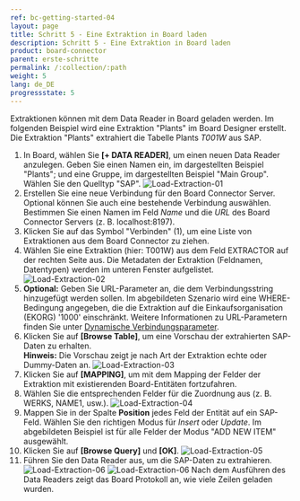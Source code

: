 ```yaml
---
ref: bc-getting-started-04
layout: page
title: Schritt 5 - Eine Extraktion in Board laden
description: Schritt 5 - Eine Extraktion in Board laden
product: board-connector
parent: erste-schritte
permalink: /:collection/:path
weight: 5
lang: de_DE
progressstate: 5
---
```


Extraktionen können mit dem Data Reader in Board geladen werden. Im folgenden Beispiel wird eine Extraktion "Plants" im Board Designer erstellt. 
Die Extraktion "Plants" extrahiert die Tabelle Plants *T001W* aus SAP.  

1. In Board, wählen Sie **[+ DATA READER]**, um einen neuen Data Reader anzulegen. Geben Sie einen Namen ein, im dargestellten Beispiel "Plants"; und eine Gruppe, im dargestellten Beispiel "Main Group". Wählen Sie den Quelltyp "SAP".
![Load-Extraction-01](/img/content/board/Load-Extraction-01.png)
2. Erstellen Sie eine neue Verbindung für den Board Connector Server. Optional können Sie auch eine bestehende Verbindung auswählen. Bestimmen Sie einen Namen im Feld *Name* und die *URL* des Board Connector Servers (z. B. localhost:8197).
3. Klicken Sie auf das Symbol "Verbinden" (1), um eine Liste von Extraktionen aus dem Board Connector zu ziehen.
4. Wählen Sie eine Extraktion (hier: T001W) aus dem Feld EXTRACTOR auf der rechten Seite aus. Die Metadaten der Extraktion (Feldnamen, Datentypen) werden im unteren Fenster aufgelistet.
![Load-Extraction-02](/img/content/board/Load-Extraction-02.png)
5. **Optional:** Geben Sie URL-Parameter an, die dem Verbindungsstring hinzugefügt werden sollen. 
Im abgebildeten Szenario wird eine WHERE-Bedingung angegeben, die die Extraktion auf die Einkaufsorganisation (EKORG) '1000' einschränkt. 
Weitere Informationen zu URL-Parametern finden Sie unter [Dynamische Verbindungsparameter](../fortgeschrittene-techniken/extraktionsparameter#parameters-tab-source).
6. Klicken Sie auf **[Browse Table]**, um eine Vorschau der extrahierten SAP-Daten zu erhalten. <br>
**Hinweis:** Die Vorschau zeigt je nach Art der Extraktion echte oder Dummy-Daten an.
![Load-Extraction-03](/img/content/board/Load-Extraction-03.png)
7. Klicken Sie auf **[MAPPING]**, um mit dem Mapping der Felder der Extraktion mit existierenden Board-Entitäten fortzufahren. 
8. Wählen Sie die entsprechenden Felder für die Zuordnung aus (z. B. WERKS, NAME1, usw.).
![Load-Extraction-04](/img/content/board/Load-Extraction-04.png)
9. Mappen Sie in der Spalte **Position** jedes Feld der Entität auf ein SAP-Feld. Wählen Sie den richtigen Modus für *Insert* oder *Update*. Im abgebildeten Beispiel ist für alle Felder der Modus "ADD NEW ITEM" ausgewählt.
10. Klicken Sie auf **[Browse Query]** und **[OK]**.
![Load-Extraction-05](/img/content/board/Load-Extraction-05.png)
11. Führen Sie den Data Reader aus, um die SAP-Daten zu extrahieren. <br>
![Load-Extraction-06](/img/content/board/Load-Extraction-06.png)
![Load-Extraction-06](/img/content/board/Load-Extraction-07.png)
Nach dem Ausführen des Data Readers zeigt das Board Protokoll an, wie viele Zeilen geladen wurden. <br>
